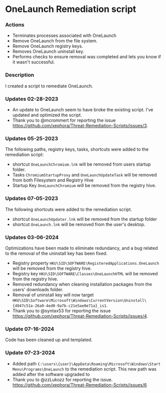 # OneLaunch Remediation script

### Actions
- Terminates processes associated with OneLaunch
- Remove OneLaunch from the file system.
- Remove OneLaunch registry keys.
- Removes OneLaunch uninstall key.
- Performs checks to ensure removal was completed and lets you know if it wasn't successful.

### Description

I created a script to remediate OneLaunch.

### Updates 02-28-2023

- An update to OneLaunch seem to have broke the existing script.  I've updated and optimized the script.
- Thank you to @mcrommert for reporting the issue https://github.com/xephora/Threat-Remediation-Scripts/issues/3. 

### Updates 05-25-2023

The following paths, registry keys, tasks, shortcuts were added to the remediation script:

- shortcut `OneLaunchChromium.lnk` will be removed from users startup folder.
- Tasks `ChromiumStartupProxy` and `OneLaunchUpdateTask` will be removed from both Filesystem and Registry Hive
- Startup Key `OneLaunchChromium` will be removed from the registry hive.

### Updates 07-05-2023

The following shortcuts were added to the remediation script.

- shortcut `OneLaunchUpdater.lnk` will be removed from the startup folder
- shortcut `OneLaunch.lnk` will be removed from the user's desktop.

### Updates 03-06-2024

Optimizations have been made to eliminate redundancy, and a bug related to the removal of the uninstall key has been fixed.

- Registry property `HKU\SID\SOFTWARE\RegisteredApplications.OneLaunch` will be removed from the registry hive.
- Registry key `HKU\SID\SOFTWARE\Classes\OneLaunchHTML` will be removed from the registry hive.
- Removed redundancy when cleaning installation packages from the users' downloads folder.
- Removal of uninstall key will now target `HKU\SID\Software\Microsoft\Windows\CurrentVersion\Uninstall\{4947c51a-26a9-4ed0-9a7b-c21e5ae0e71a}_is1`.
- Thank you to @syntax53 for reporting the issue https://github.com/xephora/Threat-Remediation-Scripts/issues/4.

### Update 07-16-2024

Code has been cleaned up and templated.

### Update 07-23-2024

- Added path `C:\users\{user}\AppData\Roaming\Microsoft\Windows\Start Menu\Programs\OneLaunch` to the remediation script.  This new path was added after the software upgraded to 
- Thank you to @zzLukozz for reporting the issue. https://github.com/xephora/Threat-Remediation-Scripts/issues/6
